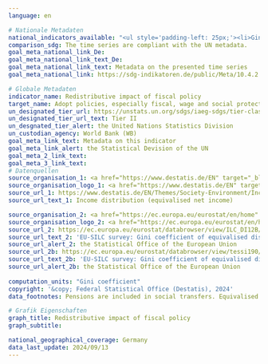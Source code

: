 ```yaml
---
language: en    

# Nationale Metadaten    
national_indicators_available: "<ul style='padding-left: 25px;'><li>Gini coefficient of equivalised disposable income before social transfers (pre-fiscal)</li> <li> Gini coefficient of equivalised disposable income (post-fiscal)</li> <li> Redistributive impact of fiscal policy</li></ul>"    
comparison_sdg: The time series are compliant with the UN metadata.    
goal_meta_national_link_De: 
goal_meta_national_link_text_De: 
goal_meta_national_link_text: Metadata on the presented time series
goal_meta_national_link: https://sdg-indikatoren.de/public/Meta/10.4.2.pdf    

# Globale Metadaten    
indicator_name: Redistributive impact of fiscal policy    
target_name: Adopt policies, especially fiscal, wage and social protection policies, and progressively achieve greater equality    
un_designated_tier_url: https://unstats.un.org/sdgs/iaeg-sdgs/tier-classification/    
un_designated_tier_url_text: Tier II    
un_desgnated_tier_alert: the United Nations Statistics Division    
un_custodian_agency: World Bank (WB)    
goal_meta_link_text: Metadata on this indicator    
goal_meta_link_alert: the Statistical Devision of the UN    
goal_meta_2_link_text:     
goal_meta_3_link_text:         
# Datenquellen
source_organisation_1: <a href="https://www.destatis.de/EN" target="_blank"> Federal Statistical Office (Destatis) </a>
source_organisation_logo_1: <a href="https://www.destatis.de/EN" target="_blank"><img src="https://sdg-indikatoren.de/public/OrgImgEn/destatis.png" alt="Logo destatis" style="height:60px; width:148px"/></a>
source_url_1: https://www.destatis.de/EN/Themes/Society-Environment/Income-Consumption-Living-Conditions/Living-Conditions-Risk-Poverty/Tables/income-distribution-mz-silc.html
source_url_text_1: Income distribution (equivalised net income)

source_organisation_2: <a href="https://ec.europa.eu/eurostat/en/home" target="_blank" onclick="return confirm_alert('the Statistical Office of the European Union','En');"> Statistical office of the European Union (Eurostat) </a>
source_organisation_logo_2: <a href="https://ec.europa.eu/eurostat/en/home" target="_blank" onclick="return confirm_alert('the Statistical Office of the European Union','En');"><img src="https://sdg-indikatoren.de/public/OrgImgEn/eurostat.png" alt="Logo eurostat" style="height:60px; width:148px"/></a>
source_url_2: https://ec.europa.eu/eurostat/databrowser/view/ILC_DI12B/default/table?lang=en
source_url_text_2: 'EU-SILC survey: Gini coefficient of equivalised disposable income before social transfers (pensions included in social transfers) – Eurostat table [ilc_di12b]'
source_url_alert_2: the Statistical Office of the European Union
source_url_2b: https://ec.europa.eu/eurostat/databrowser/view/tessi190/default/table?lang=en
source_url_text_2b: 'EU-SILC survey: Gini coefficient of equivalised disposable income – Eurostat table [tessi190]'
source_url_alert_2b: the Statistical Office of the European Union
    
computation_units: "Gini coefficient"    
copyright: '&copy; Federal Statistical Office (Destatis), 2024'    
data_footnotes: Pensions are included in social transfers. Equivalised disposable income without  imputed income from owner-occupied housing.<br>• Due to methodological changes, the results from 2020 onwards are only comparable with previous years to a limited extend.<br>• The results currently shown for 2020 to 2023 are final results.    

# Grafik Eigenschaften    
graph_title: Redistributive impact of fiscal policy
graph_subtitle:     

national_geographical_coverage: Germany    
data_last_update: 2024/09/13    
---
```


<span></span>